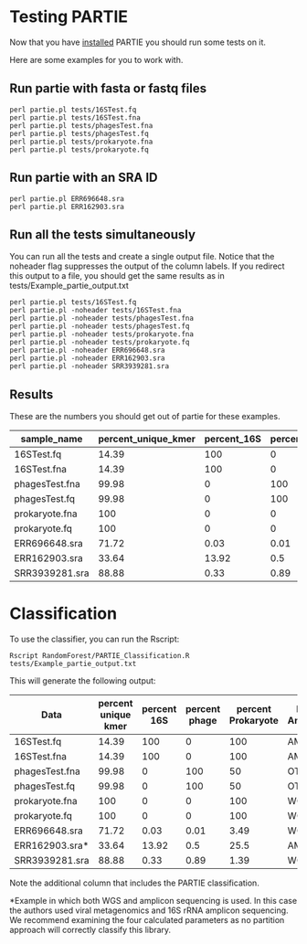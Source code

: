 # Testing PARTIE

Now that you have [installed](INSTALLATION.md) PARTIE you should run some tests on it.


Here are some examples for you to work with.

## Run partie with fasta or fastq files

```
perl partie.pl tests/16STest.fq 
perl partie.pl tests/16STest.fna 
perl partie.pl tests/phagesTest.fna 
perl partie.pl tests/phagesTest.fq  
perl partie.pl tests/prokaryote.fna 
perl partie.pl tests/prokaryote.fq
```

## Run partie with an SRA ID


```
perl partie.pl ERR696648.sra
perl partie.pl ERR162903.sra
```


## Run all the tests simultaneously

You can run all the tests and create a single output file. Notice that the noheader flag suppresses the output of the column labels. If you redirect this output to a file, you should get the same results as in tests/Example_partie_output.txt

```
perl partie.pl tests/16STest.fq
perl partie.pl -noheader tests/16STest.fna
perl partie.pl -noheader tests/phagesTest.fna
perl partie.pl -noheader tests/phagesTest.fq 
perl partie.pl -noheader tests/prokaryote.fna
perl partie.pl -noheader tests/prokaryote.fq
perl partie.pl -noheader ERR696648.sra
perl partie.pl -noheader ERR162903.sra
perl partie.pl -noheader SRR3939281.sra
```


## Results

These are the numbers you should get out of partie for these examples.


sample_name | percent_unique_kmer | percent_16S | percent_phage | percent_Prokaryote
--- | --- | --- | --- | ---
16STest.fq | 14.39| 100 | 0 | 100
16STest.fna | 14.39| 100 | 0 | 100
phagesTest.fna | 99.98| 0 | 100 | 50
phagesTest.fq | 99.98| 0 | 100 | 50
prokaryote.fna | 100 | 0 | 0 | 100
prokaryote.fq | 100 | 0 | 0 | 100
ERR696648.sra | 71.72 | 0.03 | 0.01 | 3.49
ERR162903.sra | 33.64 | 13.92 | 0.5 | 25.5
SRR3939281.sra | 88.88 | 0.33 | 0.89 | 1.39

# Classification

To use the classifier, you can run the Rscript:

```
Rscript RandomForest/PARTIE_Classification.R tests/Example_partie_output.txt
```

This will generate the following output:


Data | percent unique kmer | percent 16S | percent phage | percent Prokaryote | PARTIE Annotation
--- | --- | --- | --- | --- | ---
16STest.fq | 14.39 | 100 | 0 | 100 | AMPLICON
16STest.fna | 14.39 | 100 | 0 | 100 | AMPLICON
phagesTest.fna | 99.98 | 0 | 100 | 50 | OTHER
phagesTest.fq | 99.98 | 0 | 100 | 50 | OTHER
prokaryote.fna | 100 | 0 | 0 | 100 | WGS
prokaryote.fq | 100 | 0 | 0 | 100 | WGS
ERR696648.sra | 71.72 | 0.03 | 0.01 | 3.49 | WGS
ERR162903.sra* | 33.64 | 13.92 | 0.5 | 25.5 | AMPLICON
SRR3939281.sra | 88.88 | 0.33 | 0.89 | 1.39 | WGS


Note the additional column that includes the PARTIE classification.

*Example in which both WGS and amplicon sequencing is used. In this case the authors used viral metagenomics and 16S rRNA amplicon sequencing. We recommend examining the four calculated parameters as no partition approach will correctly classify this library.
